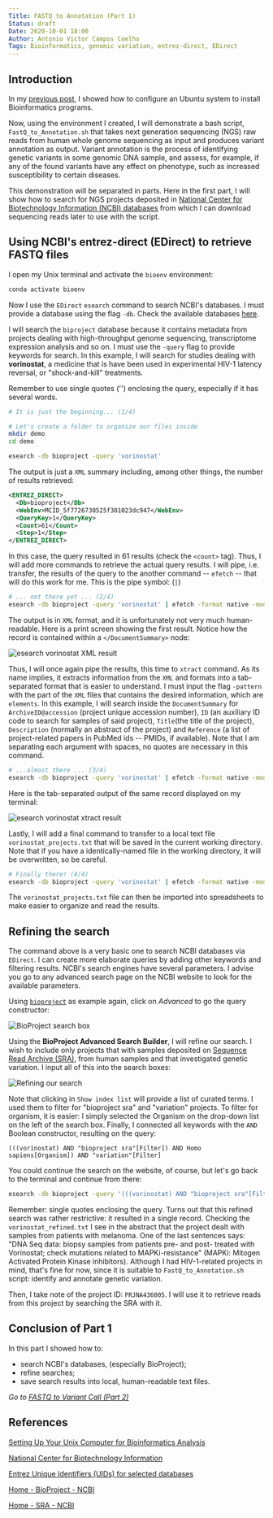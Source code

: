 ```yaml
---
Title: FASTQ to Annotation (Part 1)
Status: draft
Date: 2020-10-01 18:00
Author: Antonio Victor Campos Coelho
Tags: Bioinformatics, genomic variation, entrez-direct, EDirect
---
```


## Introduction

In my [previous post](https://antoniocampos13.github.io/setting-up-your-unix-computer-for-bioinformatics-analysis.html), I showed how to configure an Ubuntu system to install Bioinformatics programs.

Now, using the environment I created, I will demonstrate a bash script, `FastQ_to_Annotation.sh` that takes next generation sequencing (NGS) raw reads from human whole genome sequencing as input and produces variant annotation as output. Variant annotation is the process of identifying genetic variants in some genomic DNA sample, and assess, for example, if any of the found variants have any effect on phenotype, such as increased susceptibility to certain diseases.

This demonstration will be separated in parts. Here in the first part, I will show how to search for NGS projects deposited in [National Center for Biotechnology Information (NCBI) databases](https://www.ncbi.nlm.nih.gov/) from which I can download sequencing reads later to use with the script.

## Using NCBI's entrez-direct (EDirect) to retrieve FASTQ files

I open my Unix terminal and activate the `bioenv` environment:

```bash
conda activate bioenv
```

Now I use the `EDirect` `esearch` command to search NCBI's databases. I must provide a database using the flag `-db`. Check the available databases [here](https://www.ncbi.nlm.nih.gov/books/NBK25497/table/chapter2.T._entrez_unique_identifiers_ui/?report=objectonly).

I will search the `biproject` database because it contains metadata from projects dealing with high-throughput genome sequencing, transcriptome expression analysis and so on. I must use the `-query` flag to provide keywords for search. In this example, I will search for studies dealing with **vorinostat**, a medicine that is have been used in experimental HIV-1 latency reversal, or "shock-and-kill" treatments.

Remember to use single quotes ('') enclosing the query, especially if it has several words.

```bash
# It is just the beginning... (1/4)

# Let's create a folder to organize our files inside
mkdir demo
cd demo

esearch -db bioproject -query 'vorinostat'
```

The output is just a `XML` summary including, among other things, the number of results retrieved:

```xml
<ENTREZ_DIRECT>
  <Db>bioproject</Db>
  <WebEnv>MCID_5f7726730525f301023dc947</WebEnv>
  <QueryKey>1</QueryKey>
  <Count>61</Count>
  <Step>1</Step>
</ENTREZ_DIRECT>
```

In this case, the query resulted in 61 results (check the `<count>` tag). Thus, I will add more commands to retrieve the actual query results. I will pipe, i.e. transfer, the results of the query to the another command -- `efetch` -- that will do this work for me. This is the pipe symbol: (`|`)

```bash
# ... not there yet ... (2/4)
esearch -db bioproject -query 'vorinostat' | efetch -format native -mode xml
```

The output is in `XML` format, and it is unfortunately not very much human-readable. Here is a print screen showing the first result. Notice how the record is contained within a `</DocumentSummary>` node:

 ![esearch vorinostat XML result]({static}/images/esearch_vorinostat_xml_results.PNG)
  
Thus, I will once again pipe the results, this time to `xtract` command. As its name implies, it extracts information from the `XML` and formats into a tab-separated format that is easier to understand. I must input the flag `-pattern` with the part of the `XML` files that contains the desired information, which are `elements`. In this example, I will search inside the `DocumentSummary` for `ArchiveID@accession` (project unique accession number), `ID` (an auxiliary ID code to search for samples of said project), `Title`(the title of the project),  `Description` (normally an abstract of the project) and `Reference` (a list of project-related papers in PubMed ids -- PMIDs, if available). Note that I am separating each argument with spaces, no quotes are necessary in this command.

```bash
# ...almost there ... (3/4)
esearch -db bioproject -query 'vorinostat' | efetch -format native -mode xml | xtract -pattern DocumentSummary -element ArchiveID@accession ID Title Description Reference
```

Here is the tab-separated output of the same record displayed on my terminal:

![esearch vorinostat xtract result]({static}/images/esearch_vorinostat_xtract_results.PNG)

Lastly, I will add a final command to transfer to a local text file `vorinostat_projects.txt` that will be saved in the current working directory.  Note that if you have a identically-named file in the working directory, it will be overwritten, so be careful.

```bash
# Finally there! (4/4)
esearch -db bioproject -query 'vorinostat' | efetch -format native -mode xml | xtract -pattern DocumentSummary -element ArchiveID@accession ID Reference Title Description > vorinostat_projects.txt
```

The `vorinostat_projects.txt` file can then be imported into spreadsheets to make easier to organize and read the results.

## Refining the search

The command above is a very basic one to search NCBI databases via `EDirect`. I can create more elaborate queries by adding other keywords and filtering results. NCBI's search engines have several parameters. I advise you go to any advanced search page on the NCBI website to look for the available parameters.

Using [`bioproject`](https://www.ncbi.nlm.nih.gov/bioproject/) as example again, click on *Advanced* to go the query constructor:

![BioProject search box]({static}/images/bioproject_start.PNG)

Using the **BioProject Advanced Search Builder**, I will refine our search. I wish to include only projects that with samples deposited on [Sequence Read Archive (SRA)](https://www.ncbi.nlm.nih.gov/sra), from human samples and that investigated genetic variation. I input all of this into the search boxes:

![Refining our search]({static}/images/vorinostat_refined.PNG)

Note that clicking in `Show index list` will provide a list of curated terms. I used them to filter for "bioproject sra" and "variation" projects. To filter for organism, it is easier: I simply selected the Organism on the drop-down list on the left of the search box. Finally, I connected all keywords with the `AND` Boolean constructor, resulting on the query:

`(((vorinostat) AND "bioproject sra"[Filter]) AND Homo sapiens[Organism]) AND "variation"[Filter]`

You could continue the search on the website, of course, but let's go back to the terminal and continue from there:

```bash
esearch -db bioproject -query '(((vorinostat) AND "bioproject sra"[Filter]) AND Homo sapiens[Organism]) AND "variation"[Filter]'  | efetch -format native -mode xml | xtract -pattern DocumentSummary -element ArchiveID@accession ID Reference Title Description  > vorinostat_refined.txt
```

Remember: single quotes enclosing the query. Turns out that this refined search was rather restrictive: it resulted in a single record. Checking the `vorinostat_refined.txt` I see in the abstract that the project dealt with samples from patients with melanoma. One of the last sentences says: "DNA Seq data: biopsy samples from patients pre- and post- treated with Vorinostat; check mutations related to MAPKi-resistance" (MAPKi: Mitogen Activated Protein Kinase inhibitors). Although I had HIV-1-related projects in mind, that's fine for now, since it is suitable to `FastQ_to_Annotation.sh` script: identify and annotate genetic variation.

Then, I take note of the project ID: `PRJNA436005`. I will use it to retrieve reads from this project by searching the SRA with it.

## Conclusion of Part 1

In this part I showed how to:

* search NCBI's databases, (especially BioProject);
* refine searches;
* save search results into local, human-readable text files.

*Go to [FASTQ to Variant Call (Part 2)](https://antoniocampos13.github.io/fastq-to-variant-call-part-2.html)*

## References

[Setting Up Your Unix Computer for Bioinformatics Analysis](https://antoniocampos13.github.io/setting-up-your-unix-computer-for-bioinformatics-analysis.html)

[National Center for Biotechnology Information](https://www.ncbi.nlm.nih.gov/)

[Entrez Unique Identifiers (UIDs) for selected databases](https://www.ncbi.nlm.nih.gov/books/NBK25497/table/chapter2.T._entrez_unique_identifiers_ui/?report=objectonly)

[Home - BioProject - NCBI](https://www.ncbi.nlm.nih.gov/bioproject/)

[Home - SRA - NCBI](https://www.ncbi.nlm.nih.gov/sra)
